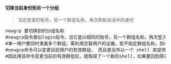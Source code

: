#### 切换当前身份到另一个分组

>当前登录的账号，另一个群组名称，再次刷新会话中的身份
<pre class="prettyprint lang-s">
newgrp 要切换到的分组名称
#newgrp指令类似login指令，当它是以相同的账号，另一个群组名称，再次登入系统。欲使用newgrp指令切换群组，您也可以不是该群组的用户。
#单一用户要同时隶属多个群组，需利用交替用户的设置。若不指定群组名称，则newgrp指令会登入该用户名称的预设群组，就是默认群组。
#newgrp命令可以变更目前用户的有效群组， 而且是另外以一个 shell 来提供这个功能。
#因此用该命令变更当前的有效群组后，就取得了一个新的shell，如果要回到原先的shell环境中可以输入exit，退出新的shell就又回到原本的环境中了！
</pre>